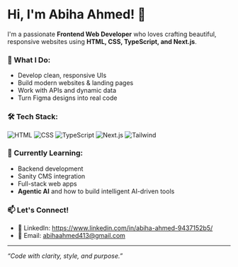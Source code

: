 # Hi, I'm Abiha Ahmed! 👋

I'm a passionate **Frontend Web Developer** who loves crafting beautiful, responsive websites using **HTML, CSS, TypeScript, and Next.js**.

### 🚀 What I Do:
- Develop clean, responsive UIs
- Build modern websites & landing pages
- Work with APIs and dynamic data
- Turn Figma designs into real code

### 🛠️ Tech Stack:
![HTML](https://img.shields.io/badge/-HTML5-E34F26?logo=html5&logoColor=white&style=flat)
![CSS](https://img.shields.io/badge/-CSS3-1572B6?logo=css3&logoColor=white&style=flat)
![TypeScript](https://img.shields.io/badge/-TypeScript-3178C6?logo=typescript&logoColor=white&style=flat)
![Next.js](https://img.shields.io/badge/-Next.js-000000?logo=next.js&logoColor=white&style=flat)
![Tailwind](https://img.shields.io/badge/-Tailwind_CSS-38B2AC?logo=tailwind-css&logoColor=white&style=flat)

### 🌱 Currently Learning:
- Backend development
- Sanity CMS integration
- Full-stack web apps
- **Agentic AI** and how to build intelligent AI-driven tools

### 📫 Let's Connect!
- 💼 LinkedIn: https://www.linkedin.com/in/abiha-ahmed-9437152b5/
- 📧 Email: abihaahmed413@gmail.com

---

*“Code with clarity, style, and purpose.”*

